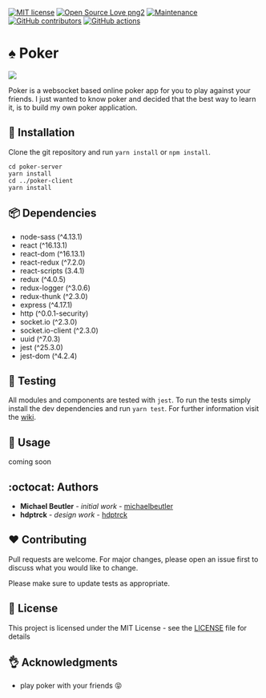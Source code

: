 [![MIT license](https://img.shields.io/badge/License-MIT-blue.svg)](https://lbesson.mit-license.org/)
[![Open Source Love png2](https://badges.frapsoft.com/os/v2/open-source.png?v=103)](https://github.com/ellerbrock/open-source-badges/)
[![Maintenance](https://img.shields.io/badge/Maintained%3F-no-red.svg)](https://GitHub.com/michaelbeutler/poker/graphs/commit-activity)
[![GitHub contributors](https://img.shields.io/github/contributors/michaelbeutler/poker.svg)](https://GitHub.com/michaelbeutler/poker/graphs/contributors/)
[![GitHub actions](https://github.com/michaelbeutler/poker/workflows/CI/badge.svg)](https://github.com/michaelbeutler/poker/actions)

# :spades: Poker

![](screenshots/poker-table.png)

Poker is a websocket based online poker app for you to play against your friends. I just wanted to know poker and decided that the best way to learn it, is to build my own poker application. 

## :rocket: Installation

Clone the git repository and run `yarn install` or `npm install`.

```
cd poker-server
yarn install
cd ../poker-client
yarn install
```

## :package: Dependencies
- node-sass (^4.13.1)
- react (^16.13.1)
- react-dom (^16.13.1)
- react-redux (^7.2.0)
- react-scripts (3.4.1)
- redux (^4.0.5)
- redux-logger (^3.0.6)
- redux-thunk (^2.3.0)
- express (^4.17.1)
- http (^0.0.1-security)
- socket.io (^2.3.0)
- socket.io-client (^2.3.0)
- uuid (^7.0.3)
- jest (^25.3.0)
- jest-dom (^4.2.4)

## :rotating_light: Testing
All modules and components are tested with `jest`.
To run the tests simply install the dev dependencies and run `yarn test`.
For further information visit the [wiki](https://github.com/michaelbeutler/poker/wiki/Tests).

## :mag_right: Usage

coming soon

## :octocat: Authors
* **Michael Beutler** - *initial work* - [michaelbeutler](https://github.com/michaelbeutler)
* **hdptrck** - *design work* - [hdptrck](https://github.com/hdptrck)

## :hearts: Contributing
Pull requests are welcome. For major changes, please open an issue first to discuss what you would like to change.

Please make sure to update tests as appropriate.

## :page_with_curl: License
This project is licensed under the MIT License - see the [LICENSE](https://github.com/michaelbeutler/poker/blob/master/LICENSE) file for details

## :ok_hand: Acknowledgments
* play poker with your friends :stuck_out_tongue_closed_eyes:
